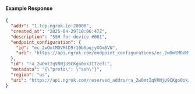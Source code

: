 <!-- Code generated for API Clients. DO NOT EDIT. -->

#### Example Response

```json
{
  "addr": "1.tcp.ngrok.io:20000",
  "created_at": "2025-04-29T10:06:47Z",
  "description": "SSH for device #001",
  "endpoint_configuration": {
    "id": "ec_2wOmtMDVMtD9r10b5aqjyXGm5VN",
    "uri": "https://api.ngrok.com/endpoint_configurations/ec_2wOmtMDVMtD9r10b5aqjyXGm5VN"
  },
  "id": "ra_2wOmtIqVRNjU9CKgo0okJITzefL",
  "metadata": "{\"proto\": \"ssh\"}",
  "region": "us",
  "uri": "https://api.ngrok.com/reserved_addrs/ra_2wOmtIqVRNjU9CKgo0okJITzefL"
}
```
